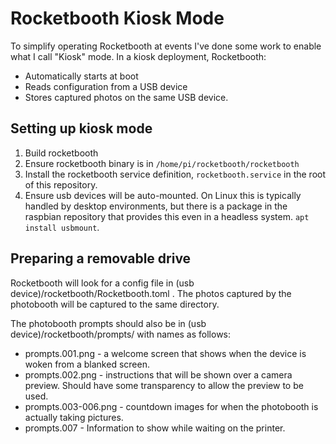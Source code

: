 # Rocketbooth Kiosk Mode

To simplify operating Rocketbooth at events I've done some work to enable what I call "Kiosk" mode.
In a kiosk deployment, Rocketbooth:
- Automatically starts at boot
- Reads configuration from a USB device
- Stores captured photos on the same USB device.

## Setting up kiosk mode

1. Build rocketbooth
2. Ensure rocketbooth binary is in `/home/pi/rocketbooth/rocketbooth`
3. Install the rocketbooth service definition, `rocketbooth.service` in the root of this repository.
4. Ensure usb devices will be auto-mounted.
   On Linux this is typically handled by desktop environments, but there is a package in the raspbian repository that provides this even in a headless system. `apt install usbmount`.

## Preparing a removable drive

Rocketbooth will look for a config file in (usb device)/rocketbooth/Rocketbooth.toml .  The photos captured by the photobooth will be captured to the same directory.

The photobooth prompts should also be in (usb device)/rocketbooth/prompts/ with names as follows:
- prompts.001.png - a welcome screen that shows when the device is woken from  a blanked screen.
- prompts.002.png - instructions that will be shown over a camera preview. Should have some transparency to allow the preview to be used.
- prompts.003-006.png - countdown images for when the photobooth is actually taking pictures.
- prompts.007 - Information to show while waiting on the printer.

